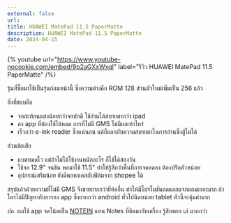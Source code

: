 ```yaml
---
external: false
url: 
title: HUAWEI MatePad 11.5 PaperMatte
description: HUAWEI MatePad 11.5 PaperMatte
date: 2024-04-15
---
```



{% youtube url="https://www.youtube-nocookie.com/embed/9p2aGXxWxqI" label="รีวิว HUAWEI MatePad 11.5 PaperMatte" /%}

รุ่นที่ซื้อมาใช้เป็นรุ่นก่อนหน้านี้ ซึ่งความต่างคือ ROM 128 ส่วนตัวใหม่เพิ่มเป็น 256 แล้ว

สิ่งที่ชอบคือ

- จอสะท้อนแสงน้อยกว่าจอปกติ ใช้อ่านได้สบายตากว่า ipad 
- ลง app ที่ต้องใช้ได้หมด การที่ไม่มี GMS ไม่มีผลเท่าไหร่
- เร็วกว่า e-ink reader ซึ่งแน่นอน แต่ก็แลกกับความสบายตาในการอ่านซึ่งสู้ไม่ได้

ส่วนข้อเสีย

- แบตหมดไว แต่ถ้าไม่ได้ใช้งานหนักอะไร ก็ใช้ได้สองวัน
- ใช้จอ 12.9" จนชิน พอมาใช้ 11.5" ทำให้รู้สึกว่าพื้นที่การจดลดลง ต้องปรับตัวหน่อย
- อุปกรณ์เสริมน้อย ยังดีพอหาเคสกับฟิล์มจาก shopee ได้

สรุปแล้วด้วยความที่ไม่มี GMS จึงขายยากกว่ายี่ห้ออื่น ทำให้มีโปรโมชันลดแลกแจกแถมเยอะมาก ถ้าใครไม่มีปัญหากับการลง app ซึ่งยากกว่า android ทั่วไปนิดหน่อย tablet ตัวนี้จะคุ้มค่ามาก

ปล. ผมใช้ app จดโน้ตเป็น [NOTEIN](https://www.notein.ai/) แทน Notes ที่ติดมากับเครื่อง รู้สึกชอบ ui มากกว่า